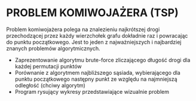 # PROBLEM KOMIWOJAŻERA (TSP)

Problem komiwojażera polega na znalezieniu najkrótszej drogi przechodzącej przez każdy wierzchołek grafu dokładnie raz i powracając do punktu początkowego.
Jest to jeden z najważniejszych i najbardziej znanych problemów algorytmicznych.

* Zaprezentowanie algorytmu brute-force zliczającego długość drogi dla każdej permutacji punktów
* Porównanie z algorytmem najbliższego sąsiada, wybierającego dla punktu początkowego następny punkt ze względu na najmniejszą odległość (chciwy algorytm)
* Program rysujący wykresy przedstawiające wizualnie problem
